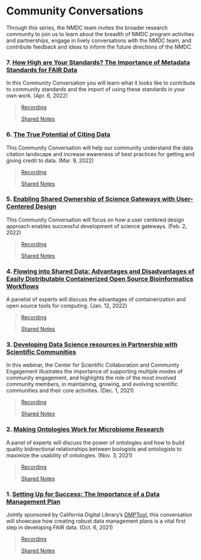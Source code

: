 # Community Conversations
Through this series, the NMDC team invites the broader research community to join us to learn about the breadth of NMDC program activities and partnerships, engage in lively conversations with the NMDC team, and contribute feedback and ideas to inform the future directions of the NMDC.

### 7. [How High are Your Standards? The Importance of Metadata Standards for FAIR Data](https://www.youtube.com/watch?v=SkKm_bGV1CE)
In this Community Conversation you will learn what it looks like to contribute to community standards and the import of using these standards in your own work. (Apr. 6, 2022)
>
>[Recording](https://www.youtube.com/watch?v=SkKm_bGV1CE)
>
>[Shared Notes](https://docs.google.com/document/d/1kGwNwk7pfev63BaAdlGJxO0JQgsYdww6g9yCgfpSlCA/edit#heading=h.5b9q553zw0w0)

### 6. [The True Potential of Citing Data](https://www.youtube.com/watch?v=bmxhi1C3QR4)
This Community Conversation will help our community understand the data citation landscape and increase awareness of best practices for getting and giving credit to data. (Mar. 9, 2022) 
>
>[Recording](https://www.youtube.com/watch?v=bmxhi1C3QR4) 
>              
>[Shared Notes](https://docs.google.com/document/d/1kh3-9zLTL_S8burzmBgpq1CQdhrhcB89n9aZnD9JQQA/edit)

### 5. [Enabling Shared Ownership of Science Gateways with User-Centered Design](https://www.youtube.com/watch?v=VrUCRmMVfiE)
This Community Conversation will focus on how a user centered design approach enables successful development of science gateways. (Feb. 2, 2022) 
>
>[Recording](https://www.youtube.com/watch?v=VrUCRmMVfiE)
>                  
>[Shared Notes](https://docs.google.com/document/d/1ES6x15SUqz82wVEaRlKBaSjw26mu-NfX-sfdNVc1_kk/edit#heading=h.kvova04igq3m)

### 4. [Flowing into Shared Data: Advantages and Disadvantages of Easily Distributable Containerized Open Source Bioinformatics Workflows](https://www.youtube.com/watch?v=cAW5sa0kxb0)
A panelist of experts will discuss the advantages of containerization and open source tools for computing. (Jan. 12, 2022) 
>
>[Recording](https://www.youtube.com/watch?v=cAW5sa0kxb0)
>          
>[Shared Notes](https://docs.google.com/document/d/1djLDcOe9zVt5IFznBm33jqzD_wHhaEkT-B4M1rYqA_E/edit#heading=h.oefl3ce58jxh)

### 3. [Developing Data Science resources in Partnership with Scientific Communities](https://www.youtube.com/watch?v=T3qYcPEn4x4)
In this webinar, the Center for Scientific Collaboration and Community Engagement illustrates the importance of supporting multiple modes of community engagement, and highlights the role of the most involved community members, in maintaining, growing, and evolving scientific communities and their core activities. (Dec. 1, 2021) 
>
>[Recording](https://www.youtube.com/watch?v=T3qYcPEn4x4)
>                
>[Shared Notes](https://docs.google.com/document/d/1LcNnLO8ZSFRzZAOvoy8QSDhmV4UcgmKX_zRyNB-lNU4/edit#heading=h.oefl3ce58jxh)

### 2. [Making Ontologies Work for Microbiome Research](https://www.youtube.com/watch?v=S0fEKwDH2MU)
A panel of experts will discuss the power of ontologies and how to build quality bidirectional relationships between biologists and ontologists to maximize the usability of ontologies.  (Nov. 3, 2021)  
>
>[Recording](https://www.youtube.com/watch?v=S0fEKwDH2MU)
>                
>[Shared Notes](https://docs.google.com/document/d/1p6Xend5_wAb8055Dyg8-HVtGXof1tPsoKUQ-deOccTA/edit)

### 1. [Setting Up for Success: The Importance of a Data Management Plan](https://www.youtube.com/watch?v=5vQ6FFyyZoA)
Jointly sponsored by California Digital Library’s [DMPTool](https://dmptool.org/), this conversation will showcase how creating robust data management plans is a vital first step in developing FAIR data. (Oct. 6, 2021) 
>
>[Recording](https://www.youtube.com/watch?v=5vQ6FFyyZoA)
>                   
>[Shared Notes](https://docs.google.com/document/d/1AUZFkvYHQtnHnov6jFzorV9XDL1_TsQtSJJAhyjTvT4/edit)

